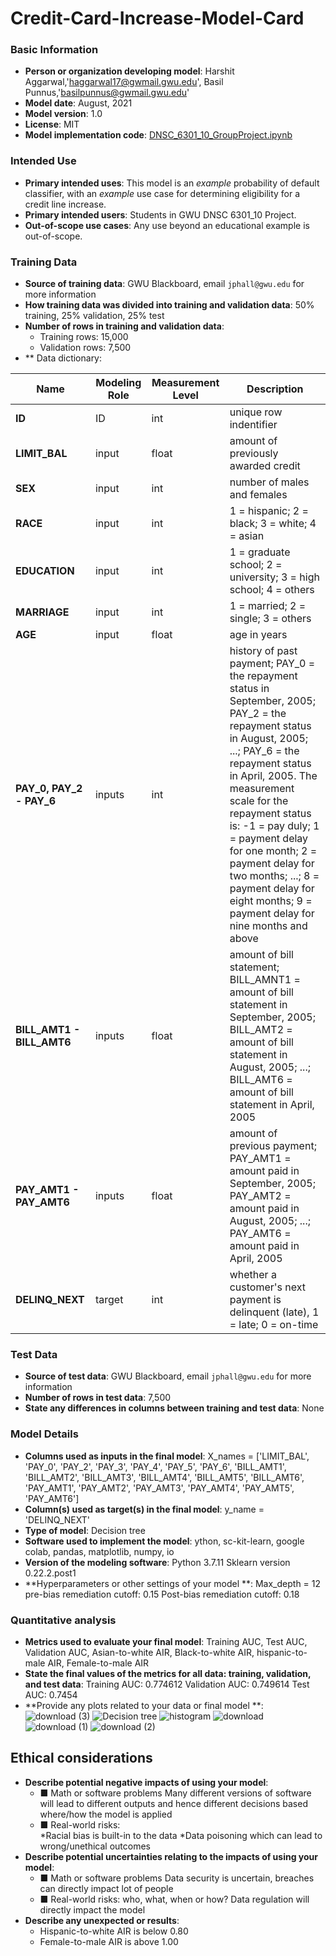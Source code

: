 # Credit-Card-Increase-Model-Card

### Basic Information

* **Person or organization developing model**: Harshit Aggarwal,'haggarwal17@gwmail.gwu.edu', Basil Punnus,'basilpunnus@gwmail.gwu.edu'
* **Model date**: August, 2021
* **Model version**: 1.0
* **License**: MIT
* **Model implementation code**: [DNSC_6301_10_GroupProject.ipynb](DNSC_6301_10_GroupProject.ipynb)

### Intended Use
* **Primary intended uses**: This model is an *example* probability of default classifier, with an *example* use case for determining eligibility for a credit line increase.
* **Primary intended users**: Students in GWU DNSC 6301_10 Project.
* **Out-of-scope use cases**: Any use beyond an educational example is out-of-scope.

### Training Data
* **Source of training data**: GWU Blackboard, email `jphall@gwu.edu` for more information
* **How training data was divided into training and validation data**: 50% training, 25% validation, 25% test
* **Number of rows in training and validation data**:
  * Training rows: 15,000
  * Validation rows: 7,500
* ** Data dictionary: 

| Name | Modeling Role | Measurement Level| Description|
| ---- | ------------- | ---------------- | ---------- |
|**ID**| ID | int | unique row indentifier |
| **LIMIT_BAL** | input | float | amount of previously awarded credit |
| **SEX** | input | int | number of males and females
| **RACE** | input | int | 1 = hispanic; 2 = black; 3 = white; 4 = asian |
| **EDUCATION** | input | int | 1 = graduate school; 2 = university; 3 = high school; 4 = others |
| **MARRIAGE** | input | int | 1 = married; 2 = single; 3 = others |
| **AGE** | input | float | age in years |
| **PAY_0, PAY_2 - PAY_6** | inputs | int | history of past payment; PAY_0 = the repayment status in September, 2005; PAY_2 = the repayment status in August, 2005; ...; PAY_6 = the repayment status in April, 2005. The measurement scale for the repayment status is: -1 = pay duly; 1 = payment delay for one month; 2 = payment delay for two months; ...; 8 = payment delay for eight months; 9 = payment delay for nine months and above |
| **BILL_AMT1 - BILL_AMT6** | inputs | float | amount of bill statement; BILL_AMNT1 = amount of bill statement in September, 2005; BILL_AMT2 = amount of bill statement in August, 2005; ...; BILL_AMT6 = amount of bill statement in April, 2005 |
| **PAY_AMT1 - PAY_AMT6** | inputs | float | amount of previous payment; PAY_AMT1 = amount paid in September, 2005; PAY_AMT2 = amount paid in August, 2005; ...; PAY_AMT6 = amount paid in April, 2005 |
| **DELINQ_NEXT**| target | int | whether a customer's next payment is delinquent (late), 1 = late; 0 = on-time |


### Test Data
* **Source of test data**: GWU Blackboard, email `jphall@gwu.edu` for more information
* **Number of rows in test data**: 7,500
* **State any differences in columns between training and test data**: None


### Model Details
* **Columns used as inputs in the final model**: X_names = ['LIMIT_BAL', 'PAY_0', 'PAY_2', 'PAY_3', 'PAY_4', 'PAY_5', 'PAY_6', 'BILL_AMT1', 'BILL_AMT2', 'BILL_AMT3', 'BILL_AMT4', 'BILL_AMT5', 'BILL_AMT6', 'PAY_AMT1', 'PAY_AMT2', 'PAY_AMT3', 'PAY_AMT4', 'PAY_AMT5', 'PAY_AMT6']
* **Column(s) used as target(s) in the final model**: y_name = 'DELINQ_NEXT' 
* **Type of model**:  Decision tree
* **Software used to implement the model**: ython, sc-kit-learn, google colab, pandas, matplotlib, numpy, io 
* **Version of the modeling software**: Python 3.7.11 Sklearn version 0.22.2.post1
* **Hyperparameters or other settings of your model **: Max_depth = 12    pre-bias remediation cutoff: 0.15   Post-bias remediation cutoff: 0.18

### Quantitative analysis
* **Metrics used to evaluate your final model**: Training AUC, Test AUC, Validation AUC, Asian-to-white AIR, Black-to-white AIR, hispanic-to-male AIR, Female-to-male AIR
* **State the final values of the metrics for all data: training, validation, and test data**: Training AUC: 0.774612  Validation AUC: 0.749614  Test AUC: 0.7454
* **Provide any plots related to your data or final model **:
![download (3)](https://user-images.githubusercontent.com/89624534/131265798-7a2afc0b-20ec-4d16-aac6-d34b2102a94f.png)
![Decision tree](https://user-images.githubusercontent.com/89624534/131274423-6631bb65-b1af-49b4-835f-84a15bd79c91.png)
![histogram](https://user-images.githubusercontent.com/89624534/131265485-7a169c38-50df-42be-98d3-0669b51085d5.png)
![download](https://user-images.githubusercontent.com/89624534/131265758-8ba45e28-d6ae-4dac-9215-f3c0a5f56ea1.png)
![download (1)](https://user-images.githubusercontent.com/89624534/131265761-5deb7900-a5b3-4e60-9cb8-54d6d4445a78.png)
![download (2)](https://user-images.githubusercontent.com/89624534/131265765-84009903-9263-483e-95ed-bbd97558bc12.png)



## Ethical considerations
* **Describe potential negative impacts of using your model**: 
   * ■ Math or software problems 
      Many different versions of software will lead to different outputs and hence different decisions based where/how the model is applied
   * ■ Real-world risks:  
      *Racial bias is built-in to the data
      *Data poisoning which can lead to wrong/unethical outcomes
 * **Describe potential uncertainties relating to the impacts of using your model**:
   * ■ Math or software problems 
      Data security is uncertain, breaches can directly impact lot of people
   * ■ Real-world risks: who, what, when or how? 
      Data regulation will directly impact the model 
  * **Describe any unexpected or results**:
    * Hispanic-to-white AIR is below 0.80
    * Female-to-male AIR is above 1.00
     
 
 
   
 
      
      



